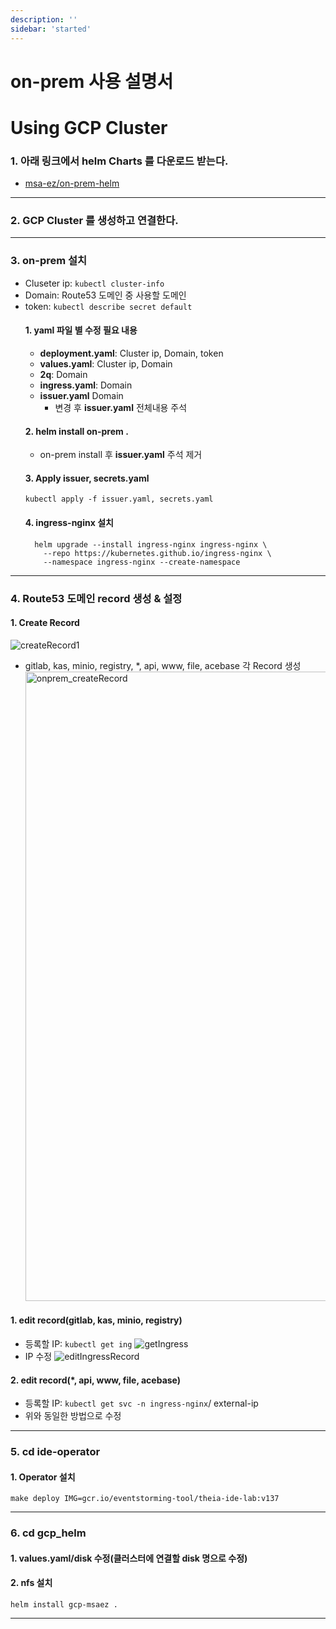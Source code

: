 ```yaml
---
description: ''
sidebar: 'started'
---
```

# on-prem 사용 설명서

# Using GCP Cluster

### 1. 아래 링크에서 helm Charts 를 다운로드 받는다.
  - [msa-ez/on-prem-helm](https://github.com/msa-ez/on-prem-helm/blob/main/README.md)
---
### 2. GCP Cluster 를 생성하고 연결한다.
---
### 3. on-prem 설치 
  - Cluseter ip: ```kubectl cluster-info```
  - Domain: Route53 도메인 중 사용할 도메인 
  - token: ```kubectl describe secret default```
    #### 1. yaml 파일 별 수정 필요 내용 
    - <b>deployment.yaml</b>: Cluster ip, Domain, token
    - <b>values.yaml</b>: Cluster ip, Domain
    - <b>2q</b>: Domain  
    - <b>ingress.yaml</b>: Domain 
    - <b>issuer.yaml</b> Domain
      * 변경 후 <b>issuer.yaml</b> 전체내용 주석 
    #### 2. helm install on-prem . 
      * on-prem install 후 <b>issuer.yaml</b> 주석 제거
    #### 3. Apply issuer, secrets.yaml 
        kubectl apply -f issuer.yaml, secrets.yaml
    #### 4. ingress-nginx 설치
    ```
      helm upgrade --install ingress-nginx ingress-nginx \
        --repo https://kubernetes.github.io/ingress-nginx \
        --namespace ingress-nginx --create-namespace
    ```
---
### 4. Route53 도메인 record 생성 & 설정
  #### 1. Create Record 
  ![createRecord1](https://user-images.githubusercontent.com/65217813/192461326-ad37d114-cc4e-4fb8-8813-f45270e31c7d.png)
   - gitlab, kas, minio, registry, *, api, www, file, acebase 각 Record 생성 
    <img width="1007" alt="onprem_createRecord" src="https://user-images.githubusercontent.com/65217813/192455799-0f3300f6-7fd9-4ef6-8665-8b5fbafb9831.png">
  #### 1. edit record(gitlab, kas, minio, registry)
   - 등록할 IP: ```kubectl get ing```
   ![getIngress](https://user-images.githubusercontent.com/65217813/192466549-3336cd69-9a73-440a-843b-0711822f371d.png)
   - IP 수정
   ![editIngressRecord](https://user-images.githubusercontent.com/65217813/192468220-9a1670b3-9ec3-4ffe-98c7-7dc86c6e1778.png)
  #### 2. edit record(*, api, www, file, acebase)
   - 등록할 IP: ```kubectl get svc -n ingress-nginx```/ external-ip 
   - 위와 동일한 방법으로 수정 
---
### 5. cd ide-operator
  #### 1. Operator 설치
    make deploy IMG=gcr.io/eventstorming-tool/theia-ide-lab:v137
---
### 6. cd gcp_helm
  #### 1. <b>values.yaml/disk</b> 수정(클러스터에 연결할 disk 명으로 수정)
  #### 2. nfs 설치 
    helm install gcp-msaez .
---
